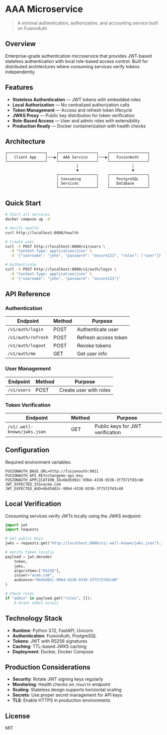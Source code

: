 # AAA Microservice

> A minimal authentication, authorization, and accounting service built on FusionAuth

## Overview

Enterprise-grade authentication microservice that provides JWT-based stateless authentication with local role-based access control. Built for distributed architectures where consuming services verify tokens independently.

## Features

- **Stateless Authentication** — JWT tokens with embedded roles
- **Local Authorization** — No centralized authorization calls
- **Token Management** — Access and refresh token lifecycle
- **JWKS Proxy** — Public key distribution for token verification
- **Role-Based Access** — User and admin roles with extensibility
- **Production Ready** — Docker containerization with health checks

## Architecture

```
┌─────────────────┐    ┌─────────────────┐    ┌─────────────────┐
│   Client App    │───▶│  AAA Service    │───▶│   FusionAuth    │
└─────────────────┘    └─────────────────┘    └─────────────────┘
                                │                        │
                                ▼                        ▼
                       ┌─────────────────┐    ┌─────────────────┐
                       │ Consuming       │    │   PostgreSQL    │
                       │ Services        │    │   Database      │
                       └─────────────────┘    └─────────────────┘
```

## Quick Start

```bash
# Start all services
docker compose up -d

# Verify health
curl http://localhost:8080/health

# Create user
curl -X POST http://localhost:8080/v1/users \
  -H "Content-Type: application/json" \
  -d '{"username": "john", "password": "secure123", "roles": ["user"]}'

# Authenticate
curl -X POST http://localhost:8080/v1/auth/login \
  -H "Content-Type: application/json" \
  -d '{"username": "john", "password": "secure123"}'
```

## API Reference

### Authentication

| Endpoint | Method | Purpose |
|----------|--------|---------|
| `/v1/auth/login` | POST | Authenticate user |
| `/v1/auth/refresh` | POST | Refresh access token |
| `/v1/auth/logout` | POST | Revoke tokens |
| `/v1/auth/me` | GET | Get user info |

### User Management

| Endpoint | Method | Purpose |
|----------|--------|---------|
| `/v1/users` | POST | Create user with roles |

### Token Verification

| Endpoint | Method | Purpose |
|----------|--------|---------|
| `/v1/.well-known/jwks.json` | GET | Public keys for JWT verification |

## Configuration

Required environment variables:

```env
FUSIONAUTH_BASE_URL=http://fusionauth:9011
FUSIONAUTH_API_KEY=changeme-api-key
FUSIONAUTH_APPLICATION_ID=6bd5d02c-99b4-4338-9336-3f7572fd3c40
JWT_EXPECTED_ISS=acme.com
JWT_EXPECTED_AUD=6bd5d02c-99b4-4338-9336-3f7572fd3c40
```

## Local Verification

Consuming services verify JWTs locally using the JWKS endpoint:

```python
import jwt
import requests

# Get public keys
jwks = requests.get("http://localhost:8080/v1/.well-known/jwks.json").json()

# Verify token locally
payload = jwt.decode(
    token,
    jwks,
    algorithms=["RS256"],
    issuer="acme.com",
    audience="6bd5d02c-99b4-4338-9336-3f7572fd3c40"
)

# Check roles
if "admin" in payload.get("roles", []):
    # Grant admin access
```

## Technology Stack

- **Runtime**: Python 3.12, FastAPI, Uvicorn
- **Authentication**: FusionAuth, PostgreSQL
- **Tokens**: JWT with RS256 signatures
- **Caching**: TTL-based JWKS caching
- **Deployment**: Docker, Docker Compose

## Production Considerations

- **Security**: Rotate JWT signing keys regularly
- **Monitoring**: Health checks on `/health` endpoint
- **Scaling**: Stateless design supports horizontal scaling
- **Secrets**: Use proper secret management for API keys
- **TLS**: Enable HTTPS in production environments

## License

MIT